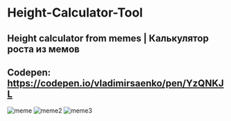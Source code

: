 # Height-Calculator-Tool

## Height calculator from memes | Калькулятор роста из мемов

## Codepen: https://codepen.io/vladimirsaenko/pen/YzQNKJL

![meme](https://user-images.githubusercontent.com/56477695/132377540-67c5b50a-48ee-4834-a9f3-fb8cf3027268.jpg)
![meme2](https://user-images.githubusercontent.com/56477695/132377570-ba7a5159-2d1a-433d-b7e6-e893b548c258.jpg)
![meme3](https://user-images.githubusercontent.com/56477695/132377573-3a920e11-e7a8-4b44-a9b2-bbdfa0b5dd7d.jpg)
